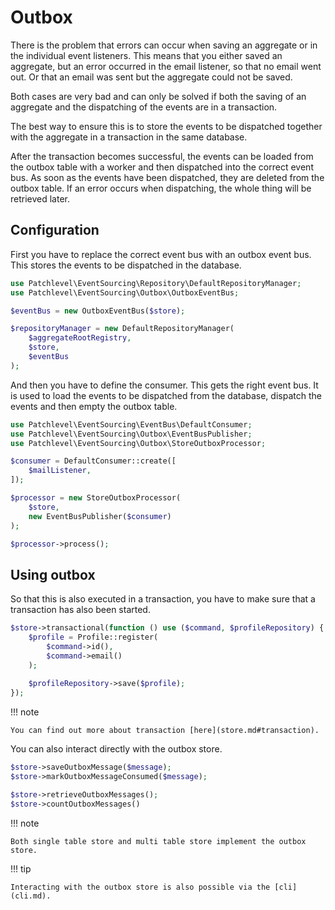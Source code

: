 # Outbox

There is the problem that errors can occur when saving an aggregate or in the individual event listeners. 
This means that you either saved an aggregate, but an error occurred in the email listener, so that no email went out. 
Or that an email was sent but the aggregate could not be saved.

Both cases are very bad and can only be solved if both the saving of an aggregate 
and the dispatching of the events are in a transaction.

The best way to ensure this is to store the events to be dispatched together 
with the aggregate in a transaction in the same database.

After the transaction becomes successful, the events can be loaded from the outbox table with a worker 
and then dispatched into the correct event bus. As soon as the events have been dispatched, 
they are deleted from the outbox table. If an error occurs when dispatching, the whole thing will be retrieved later.

## Configuration

First you have to replace the correct event bus with an outbox event bus.
This stores the events to be dispatched in the database.

```php
use Patchlevel\EventSourcing\Repository\DefaultRepositoryManager;
use Patchlevel\EventSourcing\Outbox\OutboxEventBus;

$eventBus = new OutboxEventBus($store);

$repositoryManager = new DefaultRepositoryManager(
    $aggregateRootRegistry,
    $store,
    $eventBus
); 
```

And then you have to define the consumer. This gets the right event bus. 
It is used to load the events to be dispatched from the database, dispatch the events and then empty the outbox table.

```php
use Patchlevel\EventSourcing\EventBus\DefaultConsumer;
use Patchlevel\EventSourcing\Outbox\EventBusPublisher;
use Patchlevel\EventSourcing\Outbox\StoreOutboxProcessor;

$consumer = DefaultConsumer::create([
    $mailListener,
]);

$processor = new StoreOutboxProcessor(
    $store, 
    new EventBusPublisher($consumer)
);

$processor->process();
```

## Using outbox

So that this is also executed in a transaction, you have to make sure that a transaction has also been started.

```php
$store->transactional(function () use ($command, $profileRepository) {
    $profile = Profile::register(
        $command->id(),
        $command->email()
    );
    
    $profileRepository->save($profile);
});
```

!!! note

    You can find out more about transaction [here](store.md#transaction).

You can also interact directly with the outbox store.

```php
$store->saveOutboxMessage($message);
$store->markOutboxMessageConsumed($message);

$store->retrieveOutboxMessages(); 
$store->countOutboxMessages()
```

!!! note

    Both single table store and multi table store implement the outbox store.

!!! tip

    Interacting with the outbox store is also possible via the [cli](cli.md).